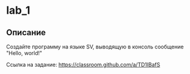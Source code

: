 # lab_1
## Описание
Создайте программу на языке SV, выводящую в консоль сообщение "Hello, world!"

Ссылка на задание: https://classroom.github.com/a/TD1IBafS
